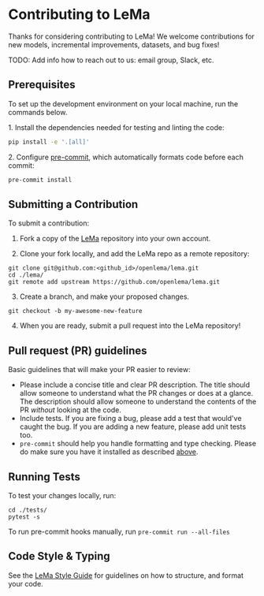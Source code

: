 # Contributing to LeMa

Thanks for considering contributing to LeMa! We welcome contributions for new models,
incremental improvements, datasets, and bug fixes!

TODO: Add info how to reach out to us: email group, Slack, etc.


## Prerequisites

To set up the development environment on your local machine, run the commands below.

1\. Install the dependencies needed for testing and linting the code:

<!--pytest.mark.skip-->
```bash
pip install -e '.[all]'
```

2\. Configure [pre-commit](https://pre-commit.com/), which automatically formats
code before each commit:

<!--pytest.mark.skip-->
```bash
pre-commit install
```

## Submitting a Contribution

To submit a contribution:

1. Fork a copy of the [LeMa](https://github.com/openlema/lema) repository into
your own account.

2. Clone your fork locally, and add the LeMa repo as a remote repository:

<!--pytest.mark.skip-->
```shell
git clone git@github.com:<github_id>/openlema/lema.git
cd ./lema/
git remote add upstream https://github.com/openlema/lema.git
```

3. Create a branch, and make your proposed changes.

<!--pytest.mark.skip-->
```shell
git checkout -b my-awesome-new-feature
```

4. When you are ready, submit a pull request into the LeMa repository!

## Pull request (PR) guidelines

Basic guidelines that will make your PR easier to review:

* Please include a concise title and clear PR description. The title should allow
someone to understand what the PR changes or does at a glance. The description
should allow someone to understand the contents of the PR _without_ looking at the code.
* Include tests. If you are fixing a bug, please add a test that would've caught
the bug. If you are adding a new feature, please add unit tests too.
* `pre-commit` should help you handle formatting and type checking.
Please do make sure you have it installed as described [above](#prerequisites).

## Running Tests

To test your changes locally, run:

```shell
cd ./tests/
pytest -s
```

To run pre-commit hooks manually, run `pre-commit run --all-files`


## Code Style & Typing

See the [LeMa Style Guide](/STYLE_GUIDE.md) for guidelines on how to structure,
and format your code.
